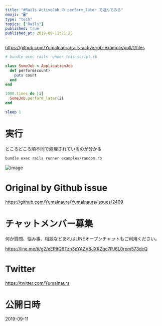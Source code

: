 ```yaml
---
title: "#Rails ActiveJob の perform_later で遊んでみる"
emoji: "🖥"
type: "tech"
topics: ["Rails"]
published: true
published_at: 2019-09-11t21:25
---
```


https://github.com/YumaInaura/rails-active-job-example/pull/1/files

```rb
# bundle exec rails runner this-script.rb

class SomeJob < ApplicationJob
  def perform(count)
    puts count
  end
end

1000.times do |i|
  SomeJob.perform_later(i)
end

sleep 1
```

# 実行


ところどころ順不同で処理されているのが分かる

```
bundle exec rails runner examples/random.rb
```

![image](https://user-images.githubusercontent.com/13635059/64687616-cb8a6000-d4c5-11e9-89ee-02b793afe285.png)



# Original by Github issue

https://github.com/YumaInaura/YumaInaura/issues/2409








<!-- Update From Qiita API -->

# チャットメンバー募集


何か質問、悩み事、相談などあればLINEオープンチャットもご利用ください。

https://line.me/ti/g2/eEPltQ6Tzh3pYAZV8JXKZqc7PJ6L0rpm573dcQ





# Twitter


https://twitter.com/YumaInaura


<!-- Update From Qiita API -->



# 公開日時

2019-09-11
